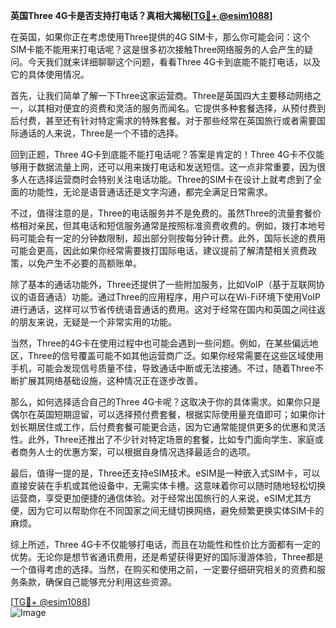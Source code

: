 **英国Three 4G卡是否支持打电话？真相大揭秘[[TG💪+ @esim1088](https://t.me/s/esim1088)]**

在英国，如果你正在考虑使用Three提供的4G SIM卡，那么你可能会问：这个SIM卡能不能用来打电话呢？这是很多初次接触Three网络服务的人会产生的疑问。今天我们就来详细聊聊这个问题，看看Three 4G卡到底能不能打电话，以及它的具体使用情况。

首先，让我们简单了解一下Three这家运营商。Three是英国四大主要移动网络之一，以其相对便宜的资费和灵活的服务而闻名。它提供多种套餐选择，从预付费到后付费，甚至还有针对特定需求的特殊套餐。对于那些经常在英国旅行或者需要国际通话的人来说，Three是一个不错的选择。

回到正题，Three 4G卡到底能不能打电话呢？答案是肯定的！Three 4G卡不仅能够用于数据流量上网，还可以用来拨打电话和发送短信。这一点非常重要，因为很多人在选择运营商时会特别关注电话功能。Three的SIM卡在设计上就考虑到了全面的功能性，无论是语音通话还是文字沟通，都完全满足日常需求。

不过，值得注意的是，Three的电话服务并不是免费的。虽然Three的流量套餐价格相对亲民，但其电话和短信服务通常是按照标准资费收费的。例如，拨打本地号码可能会有一定的分钟数限制，超出部分则按每分钟计费。此外，国际长途的费用可能会更高，因此如果你经常需要拨打国际电话，建议提前了解清楚相关资费政策，以免产生不必要的高额账单。

除了基本的通话功能外，Three还提供了一些附加服务，比如VoIP（基于互联网协议的语音通话）功能。通过Three的应用程序，用户可以在Wi-Fi环境下使用VoIP进行通话，这样可以节省传统语音通话的费用。这对于经常在国内和英国之间往返的朋友来说，无疑是一个非常实用的功能。

当然，Three的4G卡在使用过程中也可能会遇到一些问题。例如，在某些偏远地区，Three的信号覆盖可能不如其他运营商广泛。如果你经常需要在这些区域使用手机，可能会发现信号质量不佳，导致通话中断或无法接通。不过，随着Three不断扩展其网络基础设施，这种情况正在逐步改善。

那么，如何选择适合自己的Three 4G卡呢？这取决于你的具体需求。如果你只是偶尔在英国短期逗留，可以选择预付费套餐，根据实际使用量充值即可；如果你计划长期居住或工作，后付费套餐可能更合适，因为它通常能提供更多的优惠和灵活性。此外，Three还推出了不少针对特定场景的套餐，比如专门面向学生、家庭或者商务人士的优惠方案，可以根据自身情况选择最适合的选项。

最后，值得一提的是，Three还支持eSIM技术。eSIM是一种嵌入式SIM卡，可以直接安装在手机或其他设备中，无需实体卡槽。这意味着你可以随时随地轻松切换运营商，享受更加便捷的通信体验。对于经常出国旅行的人来说，eSIM尤其方便，因为它可以帮助你在不同国家之间无缝切换网络，避免频繁更换实体SIM卡的麻烦。

综上所述，Three 4G卡不仅能够打电话，而且在功能性和性价比方面都有一定的优势。无论你是想节省通讯费用，还是希望获得更好的国际漫游体验，Three都是一个值得考虑的选择。当然，在购买和使用之前，一定要仔细研究相关的资费和服务条款，确保自己能够充分利用这些资源。

[[TG💪+ @esim1088](https://t.me/s/esim1088)]  
![Image](https://i.postimg.cc/4NQfJmqS/Snipaste-2025-05-13-00-14-12.png)